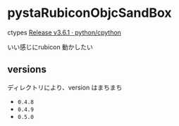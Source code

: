 # pystaRubiconObjcSandBox

ctypes [Release v3.6.1 · python/cpython](https://github.com/python/cpython/releases/tag/v3.6.1)


いい感じにrubicon 動かしたい

## versions

ディレクトリにより、version はまちまち

- `0.4.8`
- `0.4.9`
- `0.5.0`
